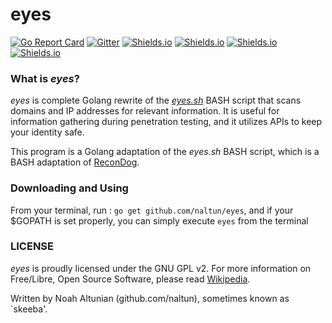 # eyes
[![Go Report Card](https://goreportcard.com/badge/github.com/naltun/eyes)](https://goreportcard.com/report/github.com/naltun/eyes) [![Gitter](https://img.shields.io/gitter/room/nwjs/nw.js.svg)](https://gitter.im/eyes-dev) [![Shields.io](https://img.shields.io/badge/free%20software-support%20free%2Flibre%20software-yellow.svg)](https://en.wikipedia.org/wiki/Free_software) [![Shields.io](https://img.shields.io/badge/license-GPLv2-blue.svg)](https://opensource.org/licenses/GPL-2.0) [![Shields.io](https://img.shields.io/badge/developed%20on-GNU%2FLinux-purple.svg)](https://www.debian.org/releases/jessie/amd64/ch01s02.html.en) [![Shields.io](https://img.shields.io/badge/developed%20on-MacOS-purple.svg)]()

### What is _eyes_?
_eyes_ is complete Golang rewrite of the [_eyes.sh_](https://github.com/naltun/eyes.sh) BASH script that scans domains and IP addresses for relevant information. It is useful for information gathering during penetration testing, and it utilizes APIs to keep your identity safe.

This program is a Golang adaptation of the _eyes.sh_ BASH script, which is a BASH adaptation of [ReconDog](https://github.com/UltimateHackers/ReconDog).

### Downloading and Using
From your terminal, run : `go get github.com/naltun/eyes`, and if your $GOPATH is set properly, you can simply execute `eyes` from the terminal

### LICENSE
_eyes_ is proudly licensed under the GNU GPL v2. For more information on Free/Libre, Open Source Software, please read [Wikipedia](https://en.wikipedia.org/wiki/Free_and_open-source_software).

Written by Noah Altunian (github.com/naltun), sometimes known as `skeeba'.
